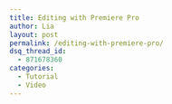 ```yaml
---
title: Editing with Premiere Pro
author: Lia
layout: post
permalink: /editing-with-premiere-pro/
dsq_thread_id:
  - 871678360
categories:
  - Tutorial
  - Video
---
```

# 

